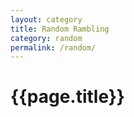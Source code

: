 ```yaml
---
layout: category
title: Random Rambling
category: random
permalink: /random/
---
```


<h1>{{page.title}}</h1>
